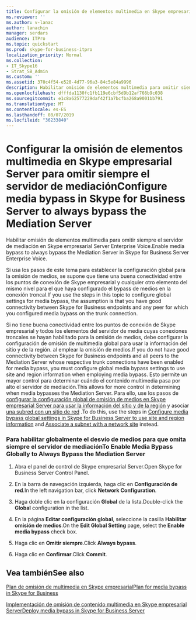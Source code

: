 ```yaml
---
title: Configurar la omisión de elementos multimedia en Skype empresarial Server para omitir siempre el servidor de mediación
ms.reviewer: ''
ms.author: v-lanac
author: lanachin
manager: serdars
audience: ITPro
ms.topic: quickstart
ms.prod: skype-for-business-itpro
localization_priority: Normal
ms.collection:
- IT_Skype16
- Strat_SB_Admin
ms.custom: ''
ms.assetid: 370c4f54-e520-4d77-96a3-84c5e84a9996
description: Habilitar omisión de elementos multimedia para omitir siempre el servidor de mediación en Skype empresarial Server Enterprise Voice.
ms.openlocfilehash: dfffda1130fc1fb119e6cbf5d9b12af766b9c038
ms.sourcegitcommit: e1c8a62577229daf42f1a7bcfba268a9001bb791
ms.translationtype: MT
ms.contentlocale: es-ES
ms.lasthandoff: 08/07/2019
ms.locfileid: "36233840"
---
```

# <a name="configure-media-bypass-in-skype-for-business-server-to-always-bypass-the-mediation-server"></a><span data-ttu-id="d4bbf-103">Configurar la omisión de elementos multimedia en Skype empresarial Server para omitir siempre el servidor de mediación</span><span class="sxs-lookup"><span data-stu-id="d4bbf-103">Configure media bypass in Skype for Business Server to always bypass the Mediation Server</span></span>
 
<span data-ttu-id="d4bbf-104">Habilitar omisión de elementos multimedia para omitir siempre el servidor de mediación en Skype empresarial Server Enterprise Voice.</span><span class="sxs-lookup"><span data-stu-id="d4bbf-104">Enable media bypass to always bypass the Mediation Server in Skype for Business Server Enterprise Voice.</span></span> 
  
 <span data-ttu-id="d4bbf-105">Si usa los pasos de este tema para establecer la configuración global para la omisión de medios, se supone que tiene una buena conectividad entre los puntos de conexión de Skype empresarial y cualquier otro elemento del mismo nivel para el que haya configurado el bypass de medios en la conexión troncal.</span><span class="sxs-lookup"><span data-stu-id="d4bbf-105">If you use the steps in this topic to configure global settings for media bypass, the assumption is that you have good connectivity between Skype for Business endpoints and any peer for which you configured media bypass on the trunk connection.</span></span>
  
<span data-ttu-id="d4bbf-106">Si no tiene buena conectividad entre los puntos de conexión de Skype empresarial y todos los elementos del servidor de media cuyas conexiones troncales se hayan habilitado para la omisión de medios, debe configurar la configuración de omisión de multimedia global para usar la información del sitio y de la región. al emplear la omisión de medios.</span><span class="sxs-lookup"><span data-stu-id="d4bbf-106">If you do not have good connectivity between Skype for Business endpoints and all peers to the Mediation Server whose respective trunk connections have been enabled for media bypass, you must configure global media bypass settings to use site and region information when employing media bypass.</span></span> <span data-ttu-id="d4bbf-107">Esto permite un mayor control para determinar cuándo el contenido multimedia pasa por alto el servidor de mediación.</span><span class="sxs-lookup"><span data-stu-id="d4bbf-107">This allows for more control in determining when media bypasses the Mediation Server.</span></span> <span data-ttu-id="d4bbf-108">Para ello, use los pasos de [configurar la configuración global de omisión de medios en Skype empresarial Server para usar la información del sitio y de la región](use-site-and-region-information.md) y asociar [una subred con un sitio de red](deploy-network.md#BKMK_AssociateSubnets) .</span><span class="sxs-lookup"><span data-stu-id="d4bbf-108">To do this, use the steps in [Configure media bypass global settings in Skype for Business Server to use site and region information](use-site-and-region-information.md) and [Associate a subnet with a network site](deploy-network.md#BKMK_AssociateSubnets) instead.</span></span>
  
### <a name="to-enable-media-bypass-globally-to-always-bypass-the-mediation-server"></a><span data-ttu-id="d4bbf-109">Para habilitar globalmente el desvío de medios para que omita siempre el servidor de mediación</span><span class="sxs-lookup"><span data-stu-id="d4bbf-109">To Enable Media Bypass Globally to Always Bypass the Mediation Server</span></span>

1. <span data-ttu-id="d4bbf-110">Abra el panel de control de Skype empresarial Server.</span><span class="sxs-lookup"><span data-stu-id="d4bbf-110">Open Skype for Business Server Control Panel.</span></span>
    
2. <span data-ttu-id="d4bbf-111">En la barra de navegación izquierda, haga clic en **Configuración de red**.</span><span class="sxs-lookup"><span data-stu-id="d4bbf-111">In the left navigation bar, click **Network Configuration**.</span></span>
    
3. <span data-ttu-id="d4bbf-112">Haga doble clic en la configuración **Global** de la lista.</span><span class="sxs-lookup"><span data-stu-id="d4bbf-112">Double-click the **Global** configuration in the list.</span></span>
    
4. <span data-ttu-id="d4bbf-113">En la página **Editar configuración global**, seleccione la casilla **Habilitar omisión de medios**.</span><span class="sxs-lookup"><span data-stu-id="d4bbf-113">On the **Edit Global Setting** page, select the **Enable media bypass** check box.</span></span>
    
5. <span data-ttu-id="d4bbf-114">Haga clic en **Omitir siempre**.</span><span class="sxs-lookup"><span data-stu-id="d4bbf-114">Click **Always bypass**.</span></span>
    
6. <span data-ttu-id="d4bbf-115">Haga clic en **Confirmar**.</span><span class="sxs-lookup"><span data-stu-id="d4bbf-115">Click **Commit**.</span></span>
    
## <a name="see-also"></a><span data-ttu-id="d4bbf-116">Vea también</span><span class="sxs-lookup"><span data-stu-id="d4bbf-116">See also</span></span>

[<span data-ttu-id="d4bbf-117">Plan de omisión de multimedia en Skype empresarial</span><span class="sxs-lookup"><span data-stu-id="d4bbf-117">Plan for media bypass in Skype for Business</span></span>](../../plan-your-deployment/enterprise-voice-solution/media-bypass.md)
  
[<span data-ttu-id="d4bbf-118">Implementación de omisión de contenido multimedia en Skype empresarial Server</span><span class="sxs-lookup"><span data-stu-id="d4bbf-118">Deploy media bypass in Skype for Business Server</span></span>](deploy-media-bypass.md)

